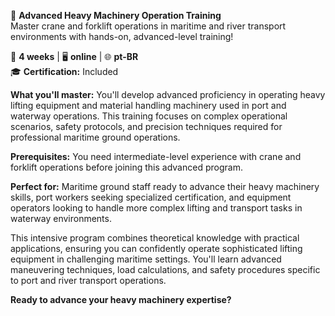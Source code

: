 🚀 **Advanced Heavy Machinery Operation Training**  
Master crane and forklift operations in maritime and river transport environments with hands-on, advanced-level training!

📅 **4 weeks** | 🖥 **online** | 🌐 **pt-BR**  
🎓 **Certification:** Included

**What you'll master:**
You'll develop advanced proficiency in operating heavy lifting equipment and material handling machinery used in port and waterway operations. This training focuses on complex operational scenarios, safety protocols, and precision techniques required for professional maritime ground operations.

**Prerequisites:**
You need intermediate-level experience with crane and forklift operations before joining this advanced program.

**Perfect for:**
Maritime ground staff ready to advance their heavy machinery skills, port workers seeking specialized certification, and equipment operators looking to handle more complex lifting and transport tasks in waterway environments.

This intensive program combines theoretical knowledge with practical applications, ensuring you can confidently operate sophisticated lifting equipment in challenging maritime settings. You'll learn advanced maneuvering techniques, load calculations, and safety procedures specific to port and river transport operations.

**Ready to advance your heavy machinery expertise?**